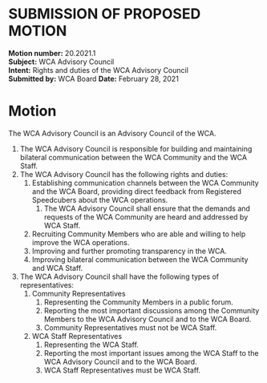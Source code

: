 # SUBMISSION OF PROPOSED MOTION

**Motion number:** 20.2021.1  
**Subject:** WCA Advisory Council  
**Intent:** Rights and duties of the WCA Advisory Council  
**Submitted by:** WCA Board 
**Date:** February 28, 2021  

# Motion

The WCA Advisory Council is an Advisory Council of the WCA.

1. The WCA Advisory Council is responsible for building and maintaining bilateral communication between the WCA Community and the WCA Staff.
2. The WCA Advisory Council has the following rights and duties:
   1. Establishing communication channels between the WCA Community and the WCA Board, providing direct feedback from Registered Speedcubers about the WCA operations.
      1. The WCA Advisory Council shall ensure that the demands and requests of the WCA Community are heard and addressed by WCA Staff.
   2. Recruiting Community Members who are able and willing to help improve the WCA operations.
   3. Improving and further promoting transparency in the WCA.
   4. Improving bilateral communication between the WCA Community and WCA Staff.
3. The WCA Advisory Council shall have the following types of representatives:
   1. Community Representatives
      1. Representing the Community Members in a public forum.
      2. Reporting the most important discussions among the Community Members to the WCA Advisory Council and to the WCA Board.
      3. Community Representatives must not be WCA Staff.
   2. WCA Staff Representatives
      1. Representing the WCA Staff.
      2. Reporting the most important issues among the WCA Staff to the WCA Advisory Council and to the WCA Board.
      3. WCA Staff Representatives must be WCA Staff.
